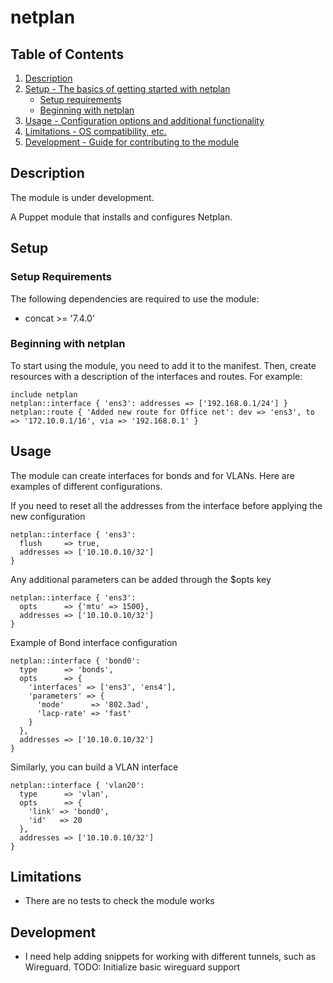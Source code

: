 # netplan

## Table of Contents

1. [Description](#description)
1. [Setup - The basics of getting started with netplan](#setup)
    * [Setup requirements](#setup-requirements)
    * [Beginning with netplan](#beginning-with-netplan)
1. [Usage - Configuration options and additional functionality](#usage)
1. [Limitations - OS compatibility, etc.](#limitations)
1. [Development - Guide for contributing to the module](#development)

## Description

The module is under development.

A Puppet module that installs and configures Netplan.

## Setup

### Setup Requirements

The following dependencies are required to use the module:

- concat >= '7.4.0'

### Beginning with netplan

To start using the module, you need to add it to the manifest.
Then, create resources with a description of the interfaces and routes. For example:

```puppet
include netplan
netplan::interface { 'ens3': addresses => ['192.168.0.1/24'] }
netplan::route { 'Added new route for Office net': dev => 'ens3', to => '172.10.0.1/16', via => '192.168.0.1' }
```

## Usage

The module can create interfaces for bonds and for VLANs. Here are examples of different configurations.

If you need to reset all the addresses from the interface before applying the new configuration

```puppet
netplan::interface { 'ens3':
  flush     => true,
  addresses => ['10.10.0.10/32']
}
```

Any additional parameters can be added through the $opts key

```puppet
netplan::interface { 'ens3':
  opts      => {'mtu' => 1500},
  addresses => ['10.10.0.10/32']
}
```

Example of Bond interface configuration

```puppet
netplan::interface { 'bond0':
  type      => 'bonds',
  opts      => {
    'interfaces' => ['ens3', 'ens4'],
    'parameters' => {
      'mode'      => '802.3ad',
      'lacp-rate' => 'fast'
    }
  },
  addresses => ['10.10.0.10/32']
}
```

Similarly, you can build a VLAN interface

```puppet
netplan::interface { 'vlan20':
  type      => 'vlan',
  opts      => {
    'link' => 'bond0',
    'id'   => 20
  },
  addresses => ['10.10.0.10/32']
}
```

## Limitations

- There are no tests to check the module works

## Development

- I need help adding snippets for working with different tunnels, such as Wireguard.
  TODO: Initialize basic wireguard support
